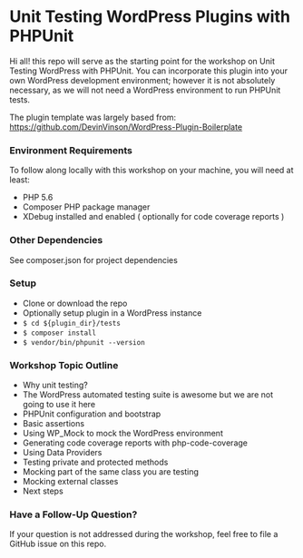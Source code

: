 # Unit Testing WordPress Plugins with PHPUnit

Hi all! this repo will serve as the starting point for the workshop on Unit Testing WordPress with PHPUnit. You can incorporate this plugin into your own WordPress development environment; however it is not absolutely necessary, as we will not need a WordPress environment to run PHPUnit tests.

The plugin template was largely based from: https://github.com/DevinVinson/WordPress-Plugin-Boilerplate

### Environment Requirements

To follow along locally with this workshop on your machine, you will need at least:

* PHP 5.6
* Composer PHP package manager
* XDebug installed and enabled ( optionally for code coverage reports )

### Other Dependencies
See composer.json for project dependencies

### Setup
* Clone or download the repo
* Optionally setup plugin in a WordPress instance
* `$ cd ${plugin_dir}/tests`
* `$ composer install`
* `$ vendor/bin/phpunit --version`



### Workshop Topic Outline
* Why unit testing?
* The WordPress automated testing suite is awesome but we are not going to use it here
* PHPUnit configuration and bootstrap
* Basic assertions
* Using WP_Mock to mock the WordPress environment
* Generating code coverage reports with php-code-coverage
* Using Data Providers
* Testing private and protected methods
* Mocking part of the same class you are testing
* Mocking external classes
* Next steps

### Have a Follow-Up Question?
If your question is not addressed during the workshop, feel free to file a GitHub issue on this repo.
